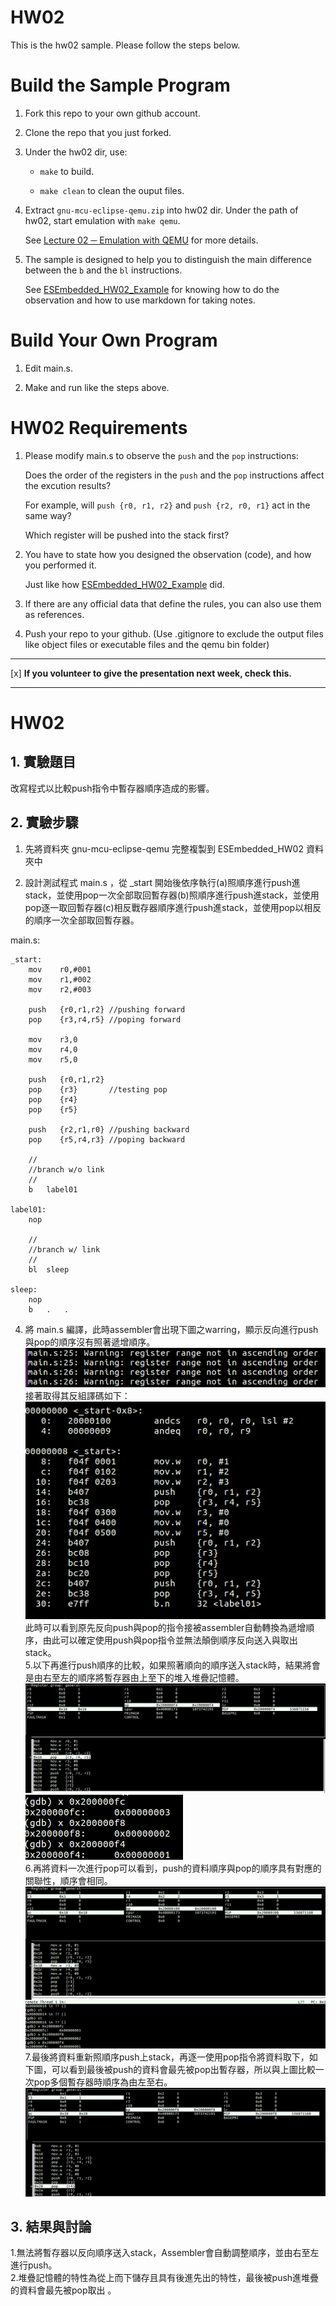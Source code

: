 HW02
===
This is the hw02 sample. Please follow the steps below.

# Build the Sample Program

1. Fork this repo to your own github account.

2. Clone the repo that you just forked.

3. Under the hw02 dir, use:

	* `make` to build.

	* `make clean` to clean the ouput files.

4. Extract `gnu-mcu-eclipse-qemu.zip` into hw02 dir. Under the path of hw02, start emulation with `make qemu`.

	See [Lecture 02 ─ Emulation with QEMU] for more details.

5. The sample is designed to help you to distinguish the main difference between the `b` and the `bl` instructions.  

	See [ESEmbedded_HW02_Example] for knowing how to do the observation and how to use markdown for taking notes.

# Build Your Own Program

1. Edit main.s.

2. Make and run like the steps above.

# HW02 Requirements

1. Please modify main.s to observe the `push` and the `pop` instructions:  

	Does the order of the registers in the `push` and the `pop` instructions affect the excution results?  

	For example, will `push {r0, r1, r2}` and `push {r2, r0, r1}` act in the same way?  

	Which register will be pushed into the stack first?

2. You have to state how you designed the observation (code), and how you performed it.  

	Just like how [ESEmbedded_HW02_Example] did.

3. If there are any official data that define the rules, you can also use them as references.

4. Push your repo to your github. (Use .gitignore to exclude the output files like object files or executable files and the qemu bin folder)

[Lecture 02 ─ Emulation with QEMU]: http://www.nc.es.ncku.edu.tw/course/embedded/02/#Emulation-with-QEMU
[ESEmbedded_HW02_Example]: https://github.com/vwxyzjimmy/ESEmbedded_HW02_Example

--------------------

 [x] **If you volunteer to give the presentation next week, check this.**

--------------------

HW02 
===
## 1. 實驗題目
改寫程式以比較push指令中暫存器順序造成的影響。
## 2. 實驗步驟
1. 先將資料夾 gnu-mcu-eclipse-qemu 完整複製到 ESEmbedded_HW02 資料夾中

2. 設計測試程式 main.s ，從 _start 開始後依序執行(a)照順序進行push進stack，並使用pop一次全部取回暫存器(b)照順序進行push進stack，並使用pop逐一取回暫存器(c)相反戰存器順序進行push進stack，並使用pop以相反的順序一次全部取回暫存器。


main.s:

```assembly
_start:
    mov    r0,#001
    mov    r1,#002
    mov    r2,#003
    
    push   {r0,r1,r2} //pushing forward
    pop    {r3,r4,r5} //poping forward

    mov    r3,0
    mov    r4,0
    mov    r5,0

    push   {r0,r1,r2}
    pop    {r3}       //testing pop 
    pop    {r4}
    pop    {r5}

    push   {r2,r1,r0} //pushing backward
    pop    {r5,r4,r3} //poping backward

	//
	//branch w/o link
	//
	b	label01

label01:
	nop

	//
	//branch w/ link
	//
	bl	sleep

sleep:
	nop
	b	.	.
```

4. 將 main.s 編譯，此時assembler會出現下圖之warring，顯示反向進行push與pop的順序沒有照著遞增順序。  
![](https://github.com/Kai0522/ESEmbedded_HW02/blob/master/img/warning.png)  
接著取得其反組譯碼如下：  
![](https://github.com/Kai0522/ESEmbedded_HW02/blob/master/img/disassembly.png)  
此時可以看到原先反向push與pop的指令接被assembler自動轉換為遞增順序，由此可以確定使用push與pop指令並無法顛倒順序反向送入與取出stack。  
5.以下再進行push順序的比較，如果照著順向的順序送入stack時，結果將會是由右至左的順序將暫存器由上至下的堆入堆疊記憶體。  
![](https://github.com/Kai0522/ESEmbedded_HW02/blob/master/img/pushing_stack.png)
![](https://github.com/Kai0522/ESEmbedded_HW02/blob/master/img/stack.png)  
6.再將資料一次進行pop可以看到，push的資料順序與pop的順序具有對應的關聯性，順序會相同。  
![](https://github.com/Kai0522/ESEmbedded_HW02/blob/master/img/poping_stack.png)
7.最後將資料重新照順序push上stack，再逐一使用pop指令將資料取下，如下圖，可以看到最後被push的資料會最先被pop出暫存器，所以與上圖比較一次pop多個暫存器時順序為由左至右。
![](https://github.com/Kai0522/ESEmbedded_HW02/blob/master/img/poping_one.png)
## 3. 結果與討論
1.無法將暫存器以反向順序送入stack，Assembler會自動調整順序，並由右至左進行push。  
2.堆疊記憶體的特性為從上而下儲存且具有後進先出的特性，最後被push進堆疊的資料會最先被pop取出 。
